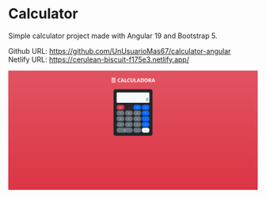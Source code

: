 # Calculator

Simple calculator project made with Angular 19 and Bootstrap 5.

Github URL: https://github.com/UnUsuarioMas67/calculator-angular \
Netlify URL: https://cerulean-biscuit-f175e3.netlify.app/

![preview.png](preview.png)
